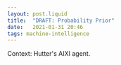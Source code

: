 ```yaml
---
layout: post.liquid
title:  "DRAFT: Probability Prior"
date:   2021-01-31 20:46
tags: machine-intelligence
---
```



Context: Hutter's AIXI agent.
